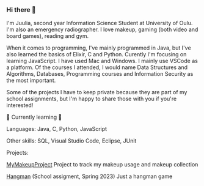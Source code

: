 ### Hi there 👋

I'm Juulia, second year Information Science Student at University of Oulu. I'm also an emergency radiographer.
I love makeup, gaming (both video and board games), reading and gym.

When it comes to programming, I've mainly programmed in  Java, but I've also learned the basics of Elixir, C and Python. Curently I'm focusing on learning JavaScript. I have used Mac and Windows. I mainly use VSCode as a platform.
Of the courses I attended, I would name Data Structures and  Algorithms, Databases, Programming courses and Information
Security as the most important.


Some of the projects I have to keep private because they are part of my school assignments, but I'm happy to share those with you if you're interested!

🌱 Currently learning 🌱

Languages: Java, C, Python, JavaScript

Other skills: SQL, Visual Studio Code, Eclipse, JUnit

Projects:

[MyMakeupProject](https://github.com/julluu/ProjectMakeup) Project to track my makeup usage and makeup collection

[Hangman](https://github.com/julluu/Hangman) (School assigment, Spring 2023) Just a hangman game

<!--
**julluu/julluu** is a ✨ _special_ ✨ repository because its `README.md` (this file) appears on your GitHub profile.

Here are some ideas to get you started:

- 🔭 I’m currently working on ...
- 🌱 I’m currently learning ...
- 👯 I’m looking to collaborate on ...
- 🤔 I’m looking for help with ...
- 💬 Ask me about ...
- 📫 How to reach me: ...
- 😄 Pronouns: ...
- ⚡ Fun fact: ...
-->
